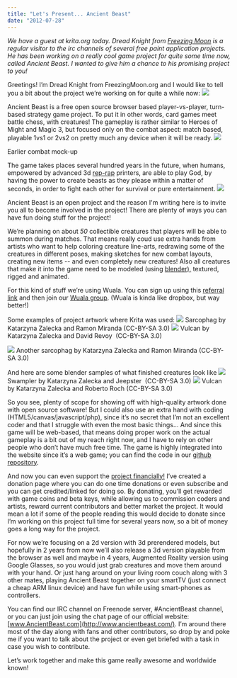 ```yaml
---
title: "Let's Present... Ancient Beast"
date: "2012-07-28"
---
```


_We have a guest at krita.org today. Dread Knight from [Freezing Moon](http://freezingmoon.org) is a regular visitor to the irc channels of several free paint application projects. He has been working on a really cool game project for quite some time now, called Ancient Beast. I wanted to give him a chance to his promising project to you!_

Greetings! I’m Dread Knight from FreezingMoon.org and I would like to tell you a bit about the project we’re working on for quite a while now: ![](/images/posts/2012/image06.png)

Ancient Beast is a free open source browser based player-vs-player, turn-based strategy game project. To put it in other words, card games meet battle chess, with creatures! The gameplay is rather similar to Heroes of Might and Magic 3, but focused only on the combat aspect: match based, playable 1vs1 or 2vs2 on pretty much any device when it will be ready. ![](/images/posts/2012/image00.jpg)

Earlier combat mock-up

The game takes places several hundred years in the future, when humans, empowered by advanced 3d [rep-rap](http://reprap.org/wiki/Main_Page) printers, are able to play God, by having the power to create beasts as they please within a matter of seconds, in order to fight each other for survival or pure entertainment. ![](/images/posts/2012/image05.jpg)

Ancient Beast is an open project and the reason I'm writing here is to invite you all to become involved in the project! There are plenty of ways you can have fun doing stuff for the project!

We’re planning on about _50_ collectible creatures that players will be able to summon during matches. That means really coud use extra hands from artists who want to help coloring creature line-arts, redrawing some of the creatures in different poses, making sketches for new combat layouts, creating new items -- and even completely new creatures! Also all creatures that make it into the game need to be modeled (using [blender),](http://www.blender.org) textured, rigged and animated.

For this kind of stuff we’re using Wuala. You can sign up using this [referral link](http://www.wuala.com/en/referral/CGN5J6GH3PBBBHCGKJ3P) and then join our [Wuala group](http://www.wuala.com/AncientBeast). (Wuala is kinda like dropbox, but way better!)

Some examples of project artwork where Krita was used: ![](/images/posts/2012/image02.jpg) Sarcophag by Katarzyna Zalecka and Ramon Miranda (CC-BY-SA 3.0) ![](/images/posts/2012/image07.jpg) Vulcan by Katarzyna Zalecka and David Revoy  (CC-BY-SA 3.0)

![](/images/posts/2012/image01.jpg) Another sarcophag by Katarzyna Zalecka and Ramon Miranda (CC-BY-SA 3.0)

And here are some blender samples of what finished creatures look like ![](/images/posts/2012/image04.jpg) Swampler by Katarzyna Zalecka and Jeepster  (CC-BY-SA 3.0) ![](/images/posts/2012/image03.jpg) Vulcan by Katarzyna Zalecka and Roberto Roch (CC-BY-SA 3.0)

So you see, plenty of scope for showing off with high-quality artwork done with open source software! But I could also use an extra hand with coding (HTML5/canvas/javascript/php), since it’s no secret that I’m not an excellent coder and that I struggle with even the most basic things... And since this game will be web-based, that means doing proper work on the actual gameplay is a bit out of my reach right now, and I have to rely on other people who don’t have much free time. The game is highly integrated into the website since it’s a web game; you can find the code in our [github repository](https://github.com/FreezingMoon/AncientBeast).

And now you can even support the [project financially!](http://ancientbeast.com/contribute/) I’ve created a donation page where you can do one time donations or even subscribe and you can get credited/linked for doing so. By donating, you’ll get rewarded with game coins and beta keys, while allowing us to commission coders and artists, reward current contributors and better market the project. It would mean a lot if some of the people reading this would decide to donate since I’m working on this project full time for several years now, so a bit of money goes a long way for the project.

For now we’re focusing on a 2d version with 3d prerendered models, but hopefully in 2 years from now we’ll also release a 3d version playable from the browser as well and maybe in 4 years, Augmented Reality version using Google Glasses, so you would just grab creatures and move them around with your hand. Or just hang around on your living room couch along with 3 other mates, playing Ancient Beast together on your smartTV (just connect a cheap ARM linux device) and have fun while using smart-phones as controllers.

You can find our IRC channel on Freenode server, #AncientBeast channel, or you can just join using the chat page of our official website:  [www.AncientBeast.com](http://www.ancientbeast.com/). I’m around there most of the day along with fans and other contributors, so drop by and poke me if you want to talk about the project or even get briefed with a task in case you wish to contribute.

Let’s work together and make this game really awesome and worldwide known!
